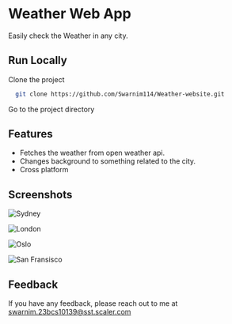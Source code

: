
# Weather Web App 

Easily check the Weather in any city.





## Run Locally


Clone the project

```bash
  git clone https://github.com/Swarnim114/Weather-website.git
```

Go to the project directory







## Features

- Fetches the weather from open weather api.
- Changes background to something related to the city.
- Cross platform



## Screenshots

![Sydney](https://github.com/Swarnim114/Weather-website/blob/2a1f1600619300228628b9790a515bdd5c2a9cd1/assets/Screenshot%20from%202024-02-06%2018-47-57.png?raw=true "Sydney")

![London](https://github.com/Swarnim114/Weather-website/blob/2a1f1600619300228628b9790a515bdd5c2a9cd1/assets/Screenshot%20from%202024-02-06%2018-48-14.png?raw=true "Optional Title")

![Oslo](https://github.com/Swarnim114/Weather-website/blob/4045ec9e44487b285fa82da5b5ca5bcd582cb130/assets/Screenshot%20from%202024-02-06%2019-18-21.png?raw=true "Optional Title")

![San Fransisco](https://github.com/Swarnim114/Weather-website/blob/2a1f1600619300228628b9790a515bdd5c2a9cd1/assets/Screenshot%20from%202024-02-06%2018-51-07.png?raw=true "Optional Title")


## Feedback

If you have any feedback, please reach out to me at swarnim.23bcs10139@sst.scaler.com

